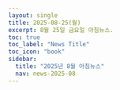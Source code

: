 ```yaml
---
layout: single
title: 2025-08-25(월)
excerpt: 8월 25일 금요일 아침뉴스.
toc: true
toc_label: "News Title"
toc_icon: "book"
sidebar:
  title: "2025년 8월 아침뉴스"
  nav: news-2025-08
---
```

